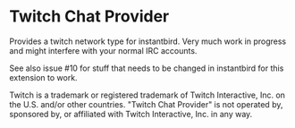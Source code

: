 # Twitch Chat Provider
Provides a twitch network type for instantbird. Very much work in progress and
might interfere with your normal IRC accounts.

See also issue #10 for stuff that needs to be changed in instantbird for this
extension to work.

Twitch is a trademark or registered trademark of Twitch Interactive, Inc. on the U.S. and/or other countries. "Twitch Chat Provider" is not operated by, sponsored by, or affiliated with Twitch Interactive, Inc. in any way.
